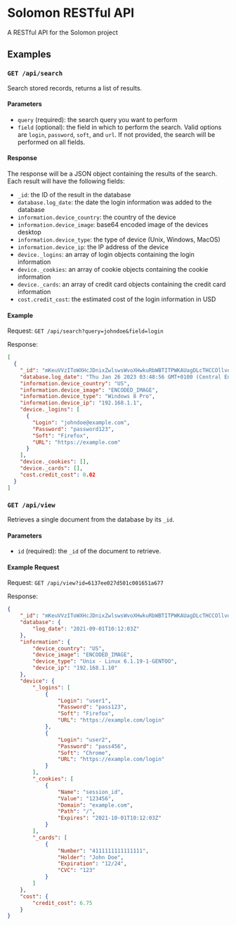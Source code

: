 # Solomon RESTful API
A RESTful API for the Solomon project


## Examples
### `GET /api/search`

Search stored records, returns a list of results.

#### Parameters

- `query` (required): the search query you want to perform
- `field` (optional): the field in which to perform the search. Valid options are `login`, `password`, `soft`, and `url`. If not provided, the search will be performed on all fields.

#### Response

The response will be a JSON object containing the results of the search. Each result will have the following fields:

- `_id`: the ID of the result in the database
- `database.log_date`: the date the login information was added to the database
- `information.device_country`: the country of the device
- `information.device_image`: base64 encoded image of the devices desktop
- `information.device_type`: the type of device (Unix, Windows, MacOS)
- `information.device_ip`: the IP address of the device
- `device._logins`: an array of login objects containing the login information
- `device._cookies`: an array of cookie objects containing the cookie information
- `device._cards`: an array of credit card objects containing the credit card information
- `cost.credit_cost`: the estimated cost of the login information in USD

#### Example

Request: `GET /api/search?query=johndoe&field=login`

Response:

```json
[
  {
    "_id": "mKeuVVzIToWXHcJDnixZwlswsWvoXHwkuRbWBTITPWKAUagDLcTHCCOllvdb",
    "database.log_date": "Thu Jan 26 2023 03:48:56 GMT+0100 (Central European Standard Time)",
    "information.device_country": "US",
    "information.device_image": "ENCODED_IMAGE",
    "information.device_type": "Windows 8 Pro",
    "information.device_ip": "192.168.1.1",
    "device._logins": [
      {
        "Login": "johndoe@example.com",
        "Password": "password123",
        "Soft": "Firefox",
        "URL": "https://example.com"
      }
    ],
    "device._cookies": [],
    "device._cards": [],
    "cost.credit_cost": 0.02
  }
]
```


### `GET /api/view`

Retrieves a single document from the database by its `_id`.

#### Parameters

- `id` (required): the `_id` of the document to retrieve.

#### Example Request
Request: `GET /api/view?id=6137ee027d501c001651a677`

Response:
```json
{
    "_id": "mKeuVVzIToWXHcJDnixZwlswsWvoXHwkuRbWBTITPWKAUagDLcTHCCOllvdb",
    "database": {
        "log_date": "2021-09-01T10:12:03Z"
    },
    "information": {
        "device_country": "US",
        "device_image": "ENCODED_IMAGE",
        "device_type": "Unix - Linux 6.1.19-1-GENTOO",
        "device_ip": "192.168.1.10"
    },
    "device": {
        "_logins": [
            {
                "Login": "user1",
                "Password": "pass123",
                "Soft": "Firefox",
                "URL": "https://example.com/login"
            },
            {
                "Login": "user2",
                "Password": "pass456",
                "Soft": "Chrome",
                "URL": "https://example.com/login"
            }
        ],
        "_cookies": [
            {
                "Name": "session_id",
                "Value": "123456",
                "Domain": "example.com",
                "Path": "/",
                "Expires": "2021-10-01T10:12:03Z"
            }
        ],
        "_cards": [
            {
                "Number": "4111111111111111",
                "Holder": "John Doe",
                "Expiration": "12/24",
                "CVC": "123"
            }
        ]
    },
    "cost": {
        "credit_cost": 6.75
    }
}
```
